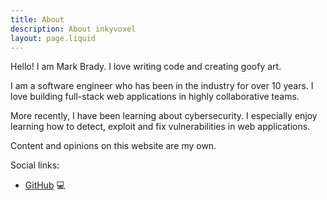```yaml
---
title: About
description: About inkyvoxel
layout: page.liquid
---
```


Hello! I am Mark Brady. I love writing code and creating goofy art.

I am a software engineer who has been in the industry for over 10 years. I love building full-stack web applications in highly collaborative teams.

More recently, I have been learning about cybersecurity. I especially enjoy learning how to detect, exploit and fix vulnerabilities in web applications.

Content and opinions on this website are my own.

Social links:

- [GitHub](https://github.com/inkyvoxel) 💻